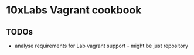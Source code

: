 # 10xLabs Vagrant cookbook

## TODOs

* analyse requirements for Lab vagrant support - might be just repository